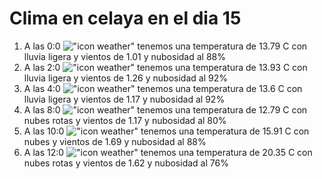 # Clima en celaya en el dia 15

1. A las 0:0 !["icon weather"](http://openweathermap.org/img/w/10n.png) tenemos una temperatura de 13.79 C con lluvia ligera y  vientos de 1.01 y nubosidad al 88%
1. A las 2:0 !["icon weather"](http://openweathermap.org/img/w/10n.png) tenemos una temperatura de 13.93 C con lluvia ligera y  vientos de 1.26 y nubosidad al 92%
1. A las 4:0 !["icon weather"](http://openweathermap.org/img/w/10n.png) tenemos una temperatura de 13.6 C con lluvia ligera y  vientos de 1.17 y nubosidad al 92%
1. A las 8:0 !["icon weather"](http://openweathermap.org/img/w/04d.png) tenemos una temperatura de 12.79 C con nubes rotas y  vientos de 1.17 y nubosidad al 80%
1. A las 10:0 !["icon weather"](http://openweathermap.org/img/w/04d.png) tenemos una temperatura de 15.91 C con nubes y  vientos de 1.69 y nubosidad al 88%
1. A las 12:0 !["icon weather"](http://openweathermap.org/img/w/04d.png) tenemos una temperatura de 20.35 C con nubes rotas y  vientos de 1.62 y nubosidad al 76%
